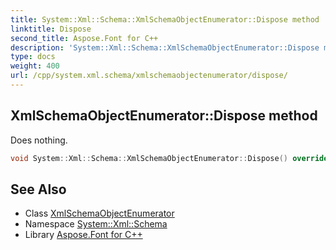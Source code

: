 ```yaml
---
title: System::Xml::Schema::XmlSchemaObjectEnumerator::Dispose method
linktitle: Dispose
second_title: Aspose.Font for C++
description: 'System::Xml::Schema::XmlSchemaObjectEnumerator::Dispose method. Does nothing in C++.'
type: docs
weight: 400
url: /cpp/system.xml.schema/xmlschemaobjectenumerator/dispose/
---
```

## XmlSchemaObjectEnumerator::Dispose method


Does nothing.

```cpp
void System::Xml::Schema::XmlSchemaObjectEnumerator::Dispose() override
```

## See Also

* Class [XmlSchemaObjectEnumerator](../)
* Namespace [System::Xml::Schema](../../)
* Library [Aspose.Font for C++](../../../)
